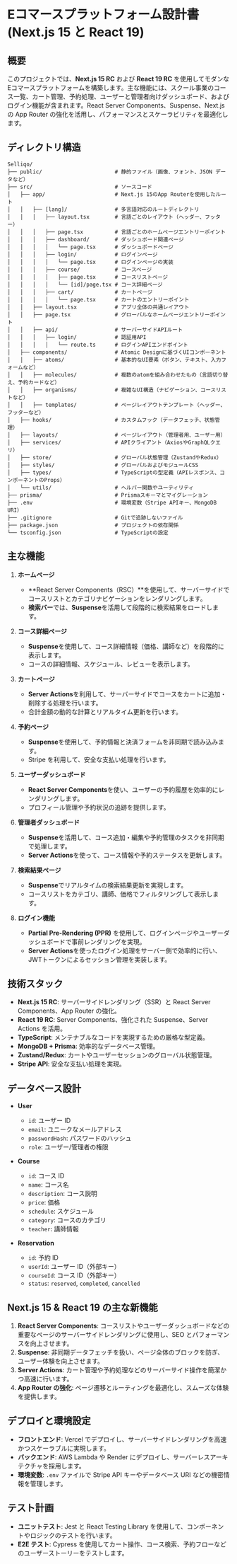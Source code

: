 # Eコマースプラットフォーム設計書 (Next.js 15 と React 19)

## 概要

このプロジェクトでは、**Next.js 15 RC** および **React 19 RC** を使用してモダンなEコマースプラットフォームを構築します。主な機能には、スクール事業のコース一覧、カート管理、予約処理、ユーザーと管理者向けダッシュボード、およびログイン機能が含まれます。React Server Components、Suspense、Next.js の App Router の強化を活用し、パフォーマンスとスケーラビリティを最適化します。

## ディレクトリ構造

```plaintext
Selliqo/
├── public/                       # 静的ファイル（画像、フォント、JSON データなど）
├── src/                          # ソースコード
│   ├── app/                      # Next.js 15のApp Routerを使用したルート
│   │   ├── [lang]/               # 多言語対応のルートディレクトリ
│   │   │   ├── layout.tsx        # 言語ごとのレイアウト（ヘッダー、フッター）
│   │   │   ├── page.tsx          # 言語ごとのホームページエントリーポイント
│   │   │   ├── dashboard/        # ダッシュボード関連ページ
│   │   │   │   └── page.tsx      # ダッシュボードページ
│   │   │   ├── login/            # ログインページ
│   │   │   │   └── page.tsx      # ログインページの実装
│   │   │   ├── course/           # コースページ
│   │   │   │   ├── page.tsx      # コースリストページ
│   │   │   │   └── [id]/page.tsx # コース詳細ページ
│   │   │   ├── cart/             # カートページ
│   │   │   │   └── page.tsx      # カートのエントリーポイント
│   │   ├── layout.tsx            # アプリ全体の共通レイアウト
│   │   ├── page.tsx              # グローバルなホームページエントリーポイント
│   │   ├── api/                  # サーバーサイドAPIルート
│   │   │   ├── login/            # 認証用API
│   │   │   │   └── route.ts      # ログインAPIエンドポイント
│   ├── components/               # Atomic Designに基づくUIコンポーネント
│   │   ├── atoms/                # 基本的なUI要素（ボタン、テキスト、入力フォームなど）
│   │   ├── molecules/            # 複数のatomを組み合わせたもの（言語切り替え、予約カードなど）
│   │   ├── organisms/            # 複雑なUI構造（ナビゲーション、コースリストなど）
│   │   ├── templates/            # ページレイアウトテンプレート（ヘッダー、フッターなど）
│   ├── hooks/                    # カスタムフック（データフェッチ、状態管理）
│   ├── layouts/                  # ページレイアウト（管理者用、ユーザー用）
│   ├── services/                 # APIクライアント（AxiosやGraphQLクエリ）
│   ├── store/                    # グローバル状態管理（ZustandやRedux）
│   ├── styles/                   # グローバルおよびモジュールCSS
│   ├── types/                    # TypeScriptの型定義（APIレスポンス、コンポーネントのProps）
│   └── utils/                    # ヘルパー関数やユーティリティ
├── prisma/                       # Prismaスキーマとマイグレーション
├── .env                          # 環境変数（Stripe APIキー、MongoDB URI）
├── .gitignore                    # Gitで追跡しないファイル
├── package.json                  # プロジェクトの依存関係
└── tsconfig.json                 # TypeScriptの設定
```

## 主な機能

1. **ホームページ**

   - **React Server Components（RSC）**を使用して、サーバーサイドでコースリストとカテゴリナビゲーションをレンダリングします。
   - **検索バー**では、**Suspense**を活用して段階的に検索結果をロードします。

2. **コース詳細ページ**

   - **Suspense**を使用して、コース詳細情報（価格、講師など）を段階的に表示します。
   - コースの詳細情報、スケジュール、レビューを表示します。

3. **カートページ**

   - **Server Actions**を利用して、サーバーサイドでコースをカートに追加・削除する処理を行います。
   - 合計金額の動的な計算とリアルタイム更新を行います。

4. **予約ページ**

   - **Suspense**を使用して、予約情報と決済フォームを非同期で読み込みます。
   - Stripe を利用して、安全な支払い処理を行います。

5. **ユーザーダッシュボード**

   - **React Server Components**を使い、ユーザーの予約履歴を効率的にレンダリングします。
   - プロフィール管理や予約状況の追跡を提供します。

6. **管理者ダッシュボード**

   - **Suspense**を活用して、コース追加・編集や予約管理のタスクを非同期で処理します。
   - **Server Actions**を使って、コース情報や予約ステータスを更新します。

7. **検索結果ページ**

   - **Suspense**でリアルタイムの検索結果更新を実現します。
   - コースリストをカテゴリ、講師、価格でフィルタリングして表示します。

8. **ログイン機能**
   - **Partial Pre-Rendering (PPR)** を使用して、ログインページやユーザーダッシュボードで事前レンダリングを実現。
   - **Server Actions**を使ったログイン処理をサーバー側で効率的に行い、JWTトークンによるセッション管理を実装します。

## 技術スタック

- **Next.js 15 RC**: サーバーサイドレンダリング（SSR）と React Server Components、App Router の強化。
- **React 19 RC**: Server Components、強化された Suspense、Server Actions を活用。
- **TypeScript**: メンテナブルなコードを実現するための厳格な型定義。
- **MongoDB + Prisma**: 効率的なデータベース管理。
- **Zustand/Redux**: カートやユーザーセッションのグローバル状態管理。
- **Stripe API**: 安全な支払い処理を実現。

## データベース設計

- **User**

  - `id`: ユーザー ID
  - `email`: ユニークなメールアドレス
  - `passwordHash`: パスワードのハッシュ
  - `role`: ユーザー/管理者の権限

- **Course**

  - `id`: コース ID
  - `name`: コース名
  - `description`: コース説明
  - `price`: 価格
  - `schedule`: スケジュール
  - `category`: コースのカテゴリ
  - `teacher`: 講師情報

- **Reservation**
  - `id`: 予約 ID
  - `userId`: ユーザー ID（外部キー）
  - `courseId`: コース ID（外部キー）
  - `status`: `reserved`, `completed`, `cancelled`

## Next.js 15 & React 19 の主な新機能

1. **React Server Components**: コースリストやユーザーダッシュボードなどの重要なページのサーバーサイドレンダリングに使用し、SEO とパフォーマンスを向上させます。
2. **Suspense**: 非同期データフェッチを扱い、ページ全体のブロックを防ぎ、ユーザー体験を向上させます。
3. **Server Actions**: カート管理や予約処理などのサーバーサイド操作を簡潔かつ高速に行います。
4. **App Router の強化**: ページ遷移とルーティングを最適化し、スムーズな体験を提供します。

## デプロイと環境設定

- **フロントエンド**: Vercel でデプロイし、サーバーサイドレンダリングを高速かつスケーラブルに実現します。
- **バックエンド**: AWS Lambda や Render にデプロイし、サーバーレスアーキテクチャを採用します。
- **環境変数**: `.env` ファイルで Stripe API キーやデータベース URI などの機密情報を管理します。

## テスト計画

- **ユニットテスト**: Jest と React Testing Library を使用して、コンポーネントやロジックのテストを行います。
- **E2E テスト**: Cypress を使用してカート操作、コース検索、予約フローなどのユーザーストーリーをテストします。
